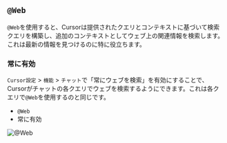 ## `@Web`

`@Web`を使用すると、Cursorは提供されたクエリとコンテキストに基づいて検索クエリを構築し、追加のコンテキストとしてウェブ上の関連情報を検索します。これは最新の情報を見つけるのに特に役立ちます。

### 常に有効

`Cursor設定` > `機能` > `チャット`で「常にウェブを検索」を有効にすることで、Cursorがチャットの各クエリでウェブを検索するようにできます。これは各クエリで`@Web`を使用するのと同じです。

- `@Web`
- 常に有効

![@Web](https://mintlify.s3-us-west-1.amazonaws.com/cursor/images/context/@web.png)
